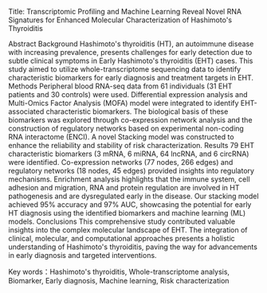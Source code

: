 Title: Transcriptomic Profiling and Machine Learning Reveal Novel RNA Signatures for Enhanced Molecular Characterization of Hashimoto's Thyroiditis

Abstract
Background Hashimoto's thyroiditis (HT), an autoimmune disease with increasing prevalence, presents challenges for early detection due to subtle clinical symptoms in Early Hashimoto's thyroiditis (EHT) cases. This study aimed to utilize whole-transcriptome sequencing data to identify characteristic biomarkers for early diagnosis and treatment targets in EHT.
Methods Peripheral blood RNA-seq data from 61 individuals (31 EHT patients and 30 controls) were used. Differential expression analysis and Multi-Omics Factor Analysis (MOFA) model were integrated to identify EHT-associated characteristic biomarkers. The biological basis of these biomarkers was explored through co-expression network analysis and the construction of regulatory networks based on experimental non-coding RNA interactome (ENCI). A novel Stacking model was constructed to enhance the reliability and stability of risk characterization. 
Results 79 EHT characteristic biomarkers (3 mRNA, 6 miRNA, 64 lncRNA, and 6 circRNA) were identified. Co-expression networks (77 nodes, 266 edges) and regulatory networks (18 nodes, 45 edges) provided insights into regulatory mechanisms. Enrichment analysis highlights that the immune system, cell adhesion and migration, RNA and protein regulation are involved in HT pathogenesis and are dysregulated early in the disease. Our stacking model achieved 95% accuracy and 97% AUC, showcasing the potential for early HT diagnosis using the identified biomarkers and machine learning (ML) models. 
Conclusions This comprehensive study contributed valuable insights into the complex molecular landscape of EHT. The integration of clinical, molecular, and computational approaches presents a holistic understanding of Hashimoto's thyroiditis, paving the way for advancements in early diagnosis and targeted interventions.

Key words：Hashimoto's thyroiditis, Whole-transcriptome analysis, Biomarker, Early diagnosis, Machine learning, Risk characterization 
